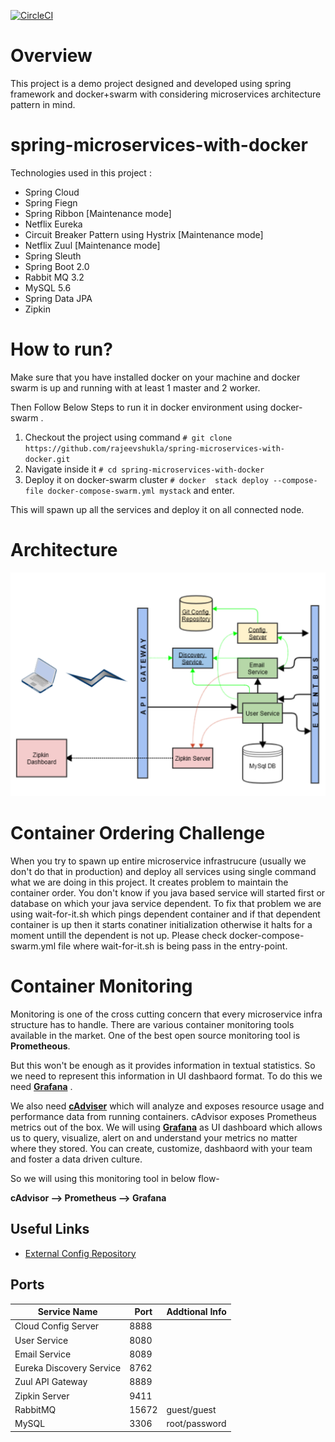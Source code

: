 [![CircleCI](https://circleci.com/gh/rajeevshukla/spring-microservices-with-docker/tree/master.svg?style=svg)](https://circleci.com/gh/rajeevshukla/spring-microservices-with-docker/tree/master)

# Overview

This project is a demo project designed and developed using spring framework and docker+swarm with considering microservices architecture  pattern in mind.

# spring-microservices-with-docker

  Technologies used in this project : <br>

- Spring Cloud
- Spring Fiegn
- Spring Ribbon [Maintenance mode]
- Netflix Eureka
- Circuit Breaker Pattern using Hystrix [Maintenance mode]
- Netflix Zuul  [Maintenance mode]
- Spring Sleuth
- Spring Boot 2.0 
- Rabbit MQ 3.2
- MySQL 5.6
- Spring Data JPA 
- Zipkin
 
# How to run?

Make sure that you have installed docker on your machine and docker swarm is up and running with at least 1 master and 2 worker. 

 Then Follow Below Steps to run it in docker environment using docker-swarm .

 1. Checkout the project using command  `# git clone https://github.com/rajeevshukla/spring-microservices-with-docker.git`
 2. Navigate inside it `# cd spring-microservices-with-docker`
 3. Deploy it on docker-swarm cluster `# docker  stack deploy --compose-file docker-compose-swarm.yml mystack` and enter. 

This will spawn up all the services and deploy it on all connected node.  

# Architecture 

![Architecture image](https://github.com/rajeevshukla/spring-microservices-with-docker/blob/master/Architecture.png)


# Container Ordering Challenge

When you try to spawn up entire microservice infrastrucure (usually we don't do that in production)  and deploy all services using single command what we are doing in this project. It creates problem to maintain the container order. You don't know if you java based service will started first or database on which your java service dependent. To fix that problem we are using wait-for-it.sh which pings dependent container and  if that dependent container is up then it starts conatiner initialization otherwise it halts for a moment untill the dependent is not up.  Please check docker-compose-swarm.yml file where wait-for-it.sh is being pass in the entry-point.


# Container Monitoring

Monitoring is one of the cross cutting concern that every microservice infra structure has to handle. There are various container monitoring tools available in the market. One of the best open source monitoring tool is **Prometheous**.

But  this won't be enough as it provides information in textual statistics. So we need to represent this information in UI dashbaord format. To do this we need [**Grafana**](https://grafana.com/) . 

We also need [**cAdviser**](https://github.com/google/cadvisor) which will analyze and exposes resource usage and performance data from running containers. cAdvisor exposes Prometheus metrics out of the box. 
 We will using [**Grafana**](https://grafana.com/) as UI dashboard which allows us to query, visualize, alert on and understand your metrics no matter where they stored.  You can create, customize, dashbaord with your team and foster a data driven culture. 

 So we will using this monitoring tool in below flow-  

**cAdvisor --> Prometheus -->  Grafana**


## Useful Links

* [External Config Repository](https://github.com/rajeevshukla/spring-cloud-config-props)

## Ports

| Service Name             	| Port  	| Addtional Info 	|
|--------------------------	|-------	|----------------	|
| Cloud Config Server      	| 8888  	|                	|
| User Service             	| 8080  	|                	|
| Email Service            	| 8089  	|                	|
| Eureka Discovery Service 	| 8762  	|                	|
| Zuul API Gateway         	| 8889  	|                	|
| Zipkin Server            	| 9411  	|                	|
| RabbitMQ                 	| 15672 	| guest/guest    	|
| MySQL                    	| 3306  	| root/password  	|

